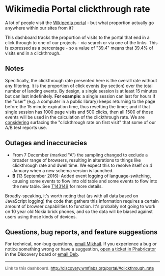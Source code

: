 Wikimedia Portal clickthrough rate
=======

A lot of people visit the [Wikipedia portal](https://www.wikipedia.org) - but what proportion actually go anywhere within our sites from it?

This dashboard tracks the proportion of visits to the portal that end in a click through to one of our projects - via search or via one of the links. This is expressed as a percentage - so a value of "39.4" means that 39.4% of visits end in a clickthrough.

Notes
------

Specifically, the clickthrough rate presented here is the overall rate without any filtering. It is the proportion of click events (by section) over the total number of landing events. By design, a single session is at least 15 minutes but can last indefinitely. **For example**: a single session can last for hours if the "user" (e.g. a computer in a public library) keeps returning to the page before the 15 minute expiration time, thus resetting the timer; and if that single session has 1000 page visits and 500 clicks, then all 1500 of those events will be used in the calculation of the clickthrough rate. We are [considering](https://phabricator.wikimedia.org/T134199) surfacing the "clickthrough rate on first visit" that some of our A/B test reports use.

Outages and inaccuracies
------

- From 7 December (marked "A") the sampling changed to exclude a broader range of browsers, resulting in alterations to things like clickthrough rate and dwell time. We expect this to resolve itself on 4 January when a new schema version is launched.
- **B** (13 September 2016): Added event logging of language-switching, causing some events to flow into old table and some events to flow into the new table. See [T143149](https://phabricator.wikimedia.org/T143149) for more details.

Broadly-speaking, it's worth noting that (as with all data based on JavaScript logging) the code that gathers this information requires a certain amount of browser capabilities to function. It's probably not going to work on 10 year old Nokia brick phones, and so the data will be biased against users using those kinds of devices.

Questions, bug reports, and feature suggestions
------
For technical, non-bug questions, [email Mikhail](mailto:mpopov@wikimedia.org?subject=Dashboard%20Question). If you experience a bug or notice something wrong or have a suggestion, [open a ticket in Phabricator](https://phabricator.wikimedia.org/maniphest/task/create/?projects=Discovery) in the Discovery board or [email Deb](mailto:deb@wikimedia.org?subject=Dashboard%20Question).

<hr style="border-color: gray;">
<p style="font-size: small; color: gray;">
  <strong>Link to this dashboard:</strong>
  <a href="http://discovery.wmflabs.org/portal/#clickthrough_rate">
    http://discovery.wmflabs.org/portal/#clickthrough_rate
  </a>
</p>
